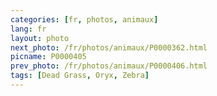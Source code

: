 ```yaml
---
categories: [fr, photos, animaux]
lang: fr
layout: photo
next_photo: /fr/photos/animaux/P0000362.html
picname: P0000405
prev_photo: /fr/photos/animaux/P0000406.html
tags: [Dead Grass, Oryx, Zebra]
---
```

